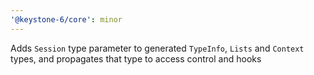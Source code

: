 ```yaml
---
'@keystone-6/core': minor
---
```


Adds `Session` type parameter to generated `TypeInfo`, `Lists` and `Context` types, and propagates that type to access control and hooks
